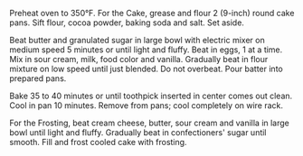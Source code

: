 Preheat oven to 350°F. For the Cake, grease and flour 2 (9-inch) round cake pans. Sift flour, cocoa powder, baking soda and salt. Set aside.

Beat butter and granulated sugar in large bowl with electric mixer on medium speed 5 minutes or until light and fluffy. Beat in eggs, 1 at a time. Mix in sour cream, milk, food color and vanilla. Gradually beat in flour mixture on low speed until just blended. Do not overbeat. Pour batter into prepared pans.

Bake 35 to 40 minutes or until toothpick inserted in center comes out clean. Cool in pan 10 minutes. Remove from pans; cool completely on wire rack.

For the Frosting, beat cream cheese, butter, sour cream and vanilla in large bowl until light and fluffy. Gradually beat in confectioners' sugar until smooth. Fill and frost cooled cake with frosting.